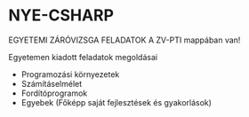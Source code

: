 # NYE-CSHARP
EGYETEMI ZÁRÓVIZSGA FELADATOK A ZV-PTI mappában van!


Egyetemen kiadott feladatok megoldásai
 - Programozási környezetek
 - Számításelmélet
 - Fordítóprogramok
 - Egyebek (Főképp saját fejlesztések és gyakorlások)
